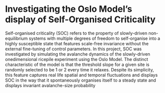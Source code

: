 # Investigating the Oslo Model’s display of Self-Organised Criticality

Self-organised criticality (SOC) refers to the property of slowly-driven non-equilibrium systems with multiple degrees of freedom to self-organise into a highly susceptible state that
features scale-free invariance without the external fine-tuning of control parameters. In this project, SOC was investigated by simulating the avalanche dynamics of the slowly-driven onedimensional
ricepile experiment using the Oslo Model. The distinct characteristic of the model is that the threshold slope for a given site is randomly selected to be 1 or 2 every time it
relaxes. Despite its simplicity, this feature captures real life spatial and temporal fluctuations and displays SOC in the way that it spontaneously organises itself to a steady state and displays invariant avalanche-size probability
